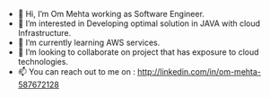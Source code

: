 - 👋 Hi, I’m Om Mehta working as Software Engineer.
- 👀 I’m interested in Developing optimal solution in JAVA with cloud Infrastructure.
- 🌱 I’m currently learning AWS services.
- 💞️ I’m looking to collaborate on project that has exposure to cloud technologies.
- 📫 You can reach out to me on : http://linkedin.com/in/om-mehta-587672128

<!---
omyy/omyy is a ✨ special ✨ repository because its `README.md` (this file) appears on your GitHub profile.
You can click the Preview link to take a look at your changes.
--->
